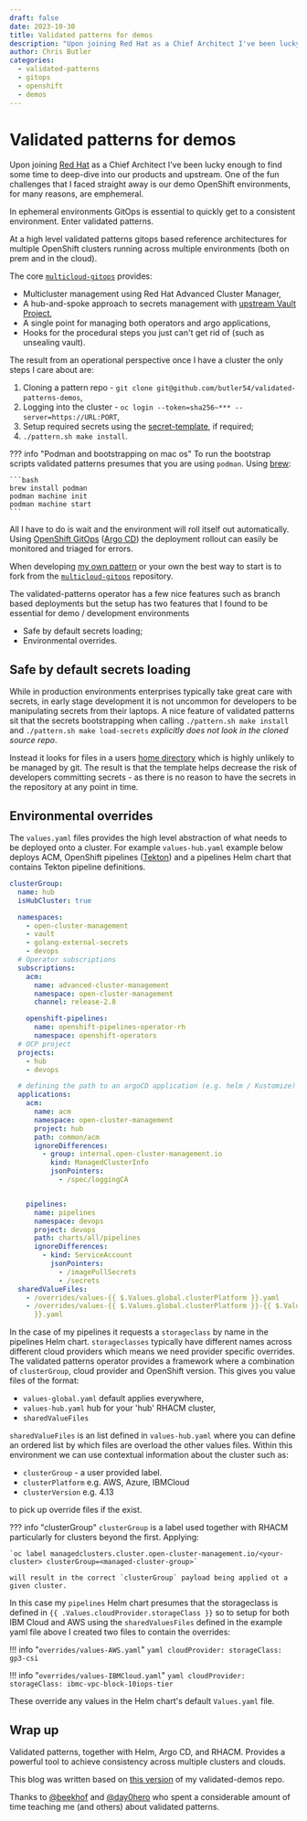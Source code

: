 ```yaml
---
draft: false
date: 2023-10-30
title: Validated patterns for demos
description: "Upon joining Red Hat as a Chief Architect I've been lucky enough to find some time to deep-dive into our products and upstream. One of the fun challenges that I faced straight away is our demo OpenShift environments, for many reasons, are emphemeral. \n In ephemeral environments GitOps is essential to quickly get to a consistent environment. Enter validated patterns."
author: Chris Butler
categories:
  - validated-patterns
  - gitops
  - openshift
  - demos
---
```


# Validated patterns for demos

Upon joining [Red Hat](https://www.redhat.com) as a Chief Architect I've been lucky enough to find some time to deep-dive into our products and upstream. One of the fun challenges that I faced straight away is our demo OpenShift environments, for many reasons, are emphemeral.

In ephemeral environments GitOps is essential to quickly get to a consistent environment. Enter validated patterns.

<!-- more -->

At a high level validated patterns gitops based reference architectures for multiple OpenShift clusters running across multiple environments (both on prem and in the cloud).

The core [`multicloud-gitops`](https://validatedpatterns.io/patterns/multicloud-gitops/) provides:

- Multicluster management using Red Hat Advanced Cluster Manager,
- A hub-and-spoke approach to secrets management with [upstream Vault Project](https://www.vaultproject.io/),
- A single point for managing both operators and argo applications,
- Hooks for the procedural steps you just can't get rid of (such as unsealing vault).

The result from an operational perspective once I have a cluster the only steps I care about are:

1. Cloning a pattern repo - `git clone git@github.com/butler54/validated-patterns-demos`,
1. Logging into the cluster - `oc login --token=sha256~*** --server=https://URL:PORT`,
1. Setup required secrets using the [secret-template](https://validatedpatterns.io/patterns/multicloud-gitops/mcg-getting-started/), if required;
1. `./pattern.sh make install`.

??? info "Podman and bootstrapping on mac os"
To run the bootstrap scripts validated patterns presumes that you are using `podman`.
Using [brew](https://brew.sh/):

````
```bash
brew install podman
podman machine init
podman machine start
```
````

All I have to do is wait and the environment will roll itself out automatically. Using [OpenShift GitOps](https://docs.openshift.com/gitops/latest/understanding_openshift_gitops/about-redhat-openshift-gitops.html) ([Argo CD](https://argo-cd.readthedocs.io/en/stable/)) the deployment rollout can easily be monitored and triaged for errors.

When developing [my own pattern](https://github.com/butler54/validated-patterns-demos) or your own the best way to start is to fork from the [`multicloud-gitops`](https://github.com/validatedpatterns/multicloud-gitops) repository.

The validated-patterns operator has a few nice features such as branch based deployments but the setup has two features that I found to be essential for demo / development environments

- Safe by default secrets loading;
- Environmental overrides.

## Safe by default secrets loading

While in production environments enterprises typically take great care with secrets, in early stage development it is not uncommon for developers to be manipulating secrets from their laptops.
A nice feature of validated patterns sit that the secrets bootstrapping when calling `./pattern.sh make install` and `./pattern.sh make load-secrets` *explicitly does not look in the cloned source repo*.

Instead it looks for files in a users [home directory](https://github.com/validatedpatterns/common/tree/main/ansible/roles/vault_utils#values-secret-file-format) which is highly unlikely to be managed by git.
The result is that the template helps decrease the risk of developers committing secrets - as there is no reason to have the secrets in the repository at any point in time.

## Environmental overrides

The `values.yaml` files provides the high level abstraction of what needs to be deployed onto a cluster. For example `values-hub.yaml` example below deploys ACM, OpenShift pipelines ([Tekton](https://tekton.dev/)) and a pipelines Helm chart that contains Tekton pipeline definitions.

```yaml
clusterGroup:
  name: hub
  isHubCluster: true

  namespaces:
    - open-cluster-management
    - vault
    - golang-external-secrets
    - devops
  # Operator subscriptions
  subscriptions:
    acm:
      name: advanced-cluster-management
      namespace: open-cluster-management
      channel: release-2.8

    openshift-pipelines:
      name: openshift-pipelines-operator-rh
      namespace: openshift-operators
  # OCP project
  projects:
    - hub
    - devops

  # defining the path to an argoCD application (e.g. helm / Kustomize)
  applications:
    acm:
      name: acm
      namespace: open-cluster-management
      project: hub
      path: common/acm
      ignoreDifferences:
        - group: internal.open-cluster-management.io
          kind: ManagedClusterInfo
          jsonPointers:
            - /spec/loggingCA


    pipelines:
      name: pipelines
      namespace: devops
      project: devops
      path: charts/all/pipelines
      ignoreDifferences:
        - kind: ServiceAccount
          jsonPointers:
            - /imagePullSecrets
            - /secrets
  sharedValueFiles:
    - /overrides/values-{{ $.Values.global.clusterPlatform }}.yaml
    - /overrides/values-{{ $.Values.global.clusterPlatform }}-{{ $.Values.global.clusterVersion
      }}.yaml
```

In the case of my pipelines it requests a `storageclass` by name in the pipelines Helm chart. `storageclasses` typically have different names across different cloud providers which means we need provider specific overrides.
The validated patterns operator provides a framework where a combination of `clusterGroup`, cloud provider and OpenShift version. This gives you value files of the format:

- `values-global.yaml` default applies everywhere,
- `values-hub.yaml` hub for your 'hub' RHACM cluster,
- `sharedValueFiles`

`sharedValueFiles` is an list defined in `values-hub.yaml` where you can define an ordered list by which files are overload the other values files. Within this environment we can use contextual information about the cluster such as:

- `clusterGroup` - a user provided label.
- `clusterPlatform` e.g. AWS, Azure, IBMCloud
- `clusterVersion` e.g. 4.13

to pick up override files if the exist.

??? info "clusterGroup"
`clusterGroup` is a label used together with RHACM particularly for clusters beyond the first.
Applying:

```
`oc label managedclusters.cluster.open-cluster-management.io/<your-cluster> clusterGroup=<managed-cluster-group>`

will result in the correct `clusterGroup` payload being applied ot a given cluster.
```

In this case my `pipelines` Helm chart presumes that the storageclass is defined in `{{ .Values.cloudProvider.storageClass }}` so to setup for both IBM Cloud and AWS using the `sharedValuesFiles` defined in the example yaml file above I created two files to contain the overrides:

!!! info "`overrides/values-AWS.yaml`"
    ```yaml
    cloudProvider:
      storageClass: gp3-csi
    ```

!!! info "`overrides/values-IBMCloud.yaml`"
    ```yaml
    cloudProvider:
      storageClass: ibmc-vpc-block-10iops-tier
    ```

These override any values in the Helm chart's default `Values.yaml` file.

## Wrap up

Validated patterns, together with Helm, Argo CD, and RHACM. Provides a powerful tool to achieve consistency across multiple clusters and clouds.

This blog was written based on [this version](https://github.com/butler54/validated-patterns-demos/tree/validated-demos-blog) of my validated-demos repo.

Thanks to [@beekhof](https://github.com/beekhof) and [@day0hero](https://github.com/day0hero) who spent a considerable amount of time teaching me (and others) about validated patterns.
